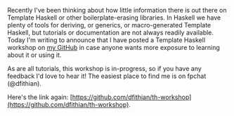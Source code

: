 Recently I've been thinking about how little information there is out there on Template Haskell or other
boilerplate-erasing libraries. In Haskell we have plenty of tools for deriving, or generics, or macro-generated Template
Haskell, but tutorials or documentation are not always readily available. Today I'm writing to announce that I have
posted a Template Haskell workshop on [my GitHub](https://github.com/dfithian/th-workshop) in case anyone wants more
exposure to learning about it or using it.

As are all tutorials, this workshop is in-progress, so if you have any feedback I'd love to hear it! The easiest place
to find me is on fpchat (@dfithian).

Here's the link again: [https://github.com/dfithian/th-workshop](https://github.com/dfithian/th-workshop).
